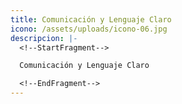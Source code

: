 ```yaml
---
title: Comunicación y Lenguaje Claro
icono: /assets/uploads/icono-06.jpg
descripcion: |-
  <!--StartFragment-->

  Comunicación y Lenguaje Claro

  <!--EndFragment-->
---
```

